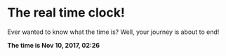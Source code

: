 # The real time clock!

Ever wanted to know what the time is? Well, your journey is about to end!

**The time is Nov 10, 2017, 02:26**